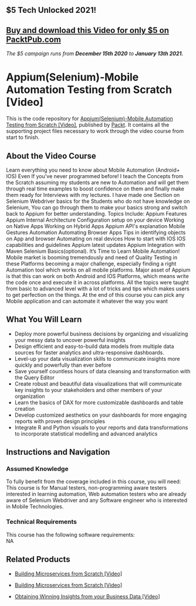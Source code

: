 ## $5 Tech Unlocked 2021!
[Buy and download this Video for only $5 on PacktPub.com](https://www.packtpub.com/product/appium-selenium-mobile-automation-testing-from-scratch-video/9781789136128)
-----
*The $5 campaign         runs from __December 15th 2020__ to __January 13th 2021.__*

# Appium(Selenium)-Mobile Automation Testing from Scratch [Video]
This is the code repository for [Appium(Selenium)-Mobile Automation Testing from Scratch [Video]](https://www.packtpub.com/big-data-and-business-intelligence/obtaining-winning-insights-your-business-data-video?utm_source=github&utm_medium=repository&utm_campaign=9781789954449), published by [Packt](https://www.packtpub.com/?utm_source=github). It contains all the supporting project files necessary to work through the video course from start to finish.
## About the Video Course
Learn everything you need to know about Mobile Automation (Android+ IOS) Even If you’ve never programmed before! I teach the Concepts from the Scratch assuming my students are new to Automation and will get them through real time examples to boost confidence on them and finally make them ready for Interviews with my lectures. I have made one Section on Selenium Webdriver basics for the Students who do not have knowledge on Selenium, You can go through them to make your basics strong and switch back to Appium for better understanding. Topics Include: Appium Features Appium Internal Architecture Configuration setup on your device Working on Native Apps Working on Hybrid Apps Appium API's explanation Mobile Gestures Automation Automating Browser Apps Tips in identifying objects on App and browser Automating on real devices How to start with IOS IOS capabilities and guidelines Appium latest updates Appium Integration with Maven Selenium Basics(optional). It’s Time to Learn Mobile Automation! Mobile market is booming tremendously and need of Quality Testing in these Platforms becoming a major challenge, especially finding a right Automation tool which works on all mobile platforms. Major asset of Appium is that this can work on both Android and IOS Platforms, which means write the code once and execute it in across platforms. All the topics were taught from basic to advanced level with a lot of tricks and tips which makes users to get perfection on the things. At the end of this course you can pick any Mobile application and can automate it whatever the way you want

<H2>What You Will Learn</H2>
<DIV class=book-info-will-learn-text>
<UL>
<LI>Deploy more powerful business decisions by organizing and visualizing your messy data to uncover powerful insights 
<LI>Design efficient and easy-to-build data models from multiple data sources for faster analytics and ultra-responsive dashboards. 
<LI>Level-up your data visualization skills to communicate insights more quickly and powerfully than ever before 
<LI>Save yourself countless hours of data cleansing and transformation with the Query Editor 
<LI>Create robust and beautiful data visualizations that will communicate key insights to your stakeholders and other members of your organization 
<LI>Learn the basics of DAX for more customizable dashboards and table creation 
<LI>Develop customized aesthetics on your dashboards for more engaging reports with proven design principles 
<LI>Integrate R and Python visuals to your reports and data transformations to incorporate statistical modelling and advanced analytics </LI></UL></DIV>

## Instructions and Navigation
### Assumed Knowledge
To fully benefit from the coverage included in this course, you will need:<br/>
This course is for Manual testers, non-programming aware testers interested in learning automation, Web automation testers who are already aware of Selenium Webdriver and any Software engineer who is interested in Mobile Technologies.
### Technical Requirements
This course has the following software requirements:<br/>
NA

## Related Products
* [Building Microservices from Scratch [Video]](https://www.packtpub.com/big-data-and-business-intelligence/obtaining-winning-insights-your-business-data-video?utm_source=github&utm_medium=repository&utm_campaign=9781789954449)

* [Building Microservices from Scratch [Video]](https://www.packtpub.com/big-data-and-business-intelligence/obtaining-winning-insights-your-business-data-video?utm_source=github&utm_medium=repository&utm_campaign=9781789954449)

* [Obtaining Winning Insights from your Business Data [Video]](https://www.packtpub.com/big-data-and-business-intelligence/obtaining-winning-insights-your-business-data-video?utm_source=github&utm_medium=repository&utm_campaign=9781789954449)

